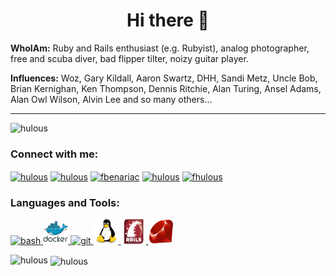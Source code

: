 <h1 align="center">Hi there 👋</h1>

<p align="left"><b>WhoIAm:</b> Ruby and Rails enthusiast (e.g. Rubyist), analog photographer, free and scuba diver, bad flipper tilter, noizy guitar player.</p>
<p align="left"><b>Influences:</b> Woz, Gary Kildall, Aaron Swartz, DHH, Sandi Metz, Uncle Bob, Brian Kernighan, Ken Thompson, Dennis Ritchie, Alan Turing, Ansel Adams, Alan Owl Wilson, Alvin Lee and so many others...</p>

<hr />

<p align="left"> <img src="https://komarev.com/ghpvc/?username=hulous&label=Profile%20views&color=0e75b6&style=flat" alt="hulous" /> </p>

<h3 align="left">Connect with me:</h3>
<p align="left">
<a href="https://dev.to/hulous" target="blank"><img align="center" src="https://raw.githubusercontent.com/rahuldkjain/github-profile-readme-generator/master/src/images/icons/Social/devto.svg" alt="hulous" height="30" width="40" /></a>
<a href="https://twitter.com/hulous" target="blank"><img align="center" src="https://raw.githubusercontent.com/rahuldkjain/github-profile-readme-generator/master/src/images/icons/Social/twitter.svg" alt="hulous" height="30" width="40" /></a>
<a href="https://linkedin.com/in/fbenariac" target="blank"><img align="center" src="https://raw.githubusercontent.com/rahuldkjain/github-profile-readme-generator/master/src/images/icons/Social/linked-in-alt.svg" alt="fbenariac" height="30" width="40" /></a>
<a href="https://medium.com/hulous" target="blank"><img align="center" src="https://raw.githubusercontent.com/rahuldkjain/github-profile-readme-generator/master/src/images/icons/Social/medium.svg" alt="hulous" height="30" width="40" /></a>
<a href="https://www.hackerrank.com/fhulous" target="blank"><img align="center" src="https://raw.githubusercontent.com/rahuldkjain/github-profile-readme-generator/master/src/images/icons/Social/hackerrank.svg" alt="fhulous" height="30" width="40" /></a>
</p>

<h3 align="left">Languages and Tools:</h3>
<p align="left"> <a href="https://www.gnu.org/software/bash/" target="_blank" rel="noreferrer"> <img src="https://www.vectorlogo.zone/logos/gnu_bash/gnu_bash-icon.svg" alt="bash" width="40" height="40"/> </a> <a href="https://www.docker.com/" target="_blank" rel="noreferrer"> <img src="https://raw.githubusercontent.com/devicons/devicon/master/icons/docker/docker-original-wordmark.svg" alt="docker" width="40" height="40"/> </a> <a href="https://git-scm.com/" target="_blank" rel="noreferrer"> <img src="https://www.vectorlogo.zone/logos/git-scm/git-scm-icon.svg" alt="git" width="40" height="40"/> </a> <a href="https://www.linux.org/" target="_blank" rel="noreferrer"> <img src="https://raw.githubusercontent.com/devicons/devicon/master/icons/linux/linux-original.svg" alt="linux" width="40" height="40"/> </a> <a href="https://rubyonrails.org" target="_blank" rel="noreferrer"> <img src="https://raw.githubusercontent.com/devicons/devicon/master/icons/rails/rails-original-wordmark.svg" alt="rails" width="40" height="40"/> </a> <a href="https://www.ruby-lang.org/en/" target="_blank" rel="noreferrer"> <img src="https://raw.githubusercontent.com/devicons/devicon/master/icons/ruby/ruby-original.svg" alt="ruby" width="40" height="40"/> </a> </p>

<p><img align="left" src="https://github-readme-stats.vercel.app/api/top-langs?username=hulous&show_icons=true&locale=en&layout=compact" alt="hulous" /></p>

<p>&nbsp;<img align="center" src="https://github-readme-stats.vercel.app/api?username=hulous&show_icons=true&locale=en" alt="hulous" /></p>

